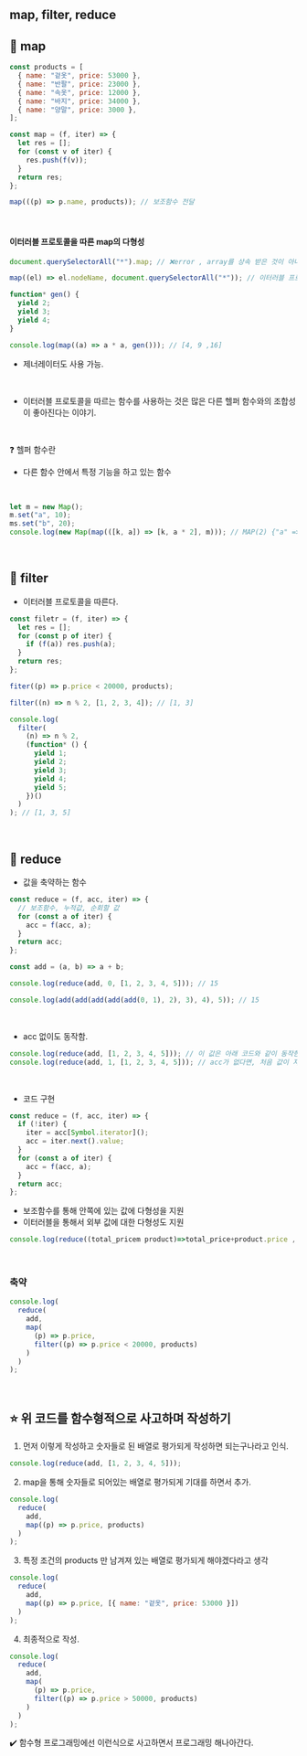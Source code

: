 ## map, filter, reduce

## 📌 map

```javascript
const products = [
  { name: "겉옷", price: 53000 },
  { name: "반팔", price: 23000 },
  { name: "속옷", price: 12000 },
  { name: "바지", price: 34000 },
  { name: "양말", price: 3000 },
];
```

```javascript
const map = (f, iter) => {
  let res = [];
  for (const v of iter) {
    res.push(f(v));
  }
  return res;
};

map(((p) => p.name, products)); // 보조함수 전달
```

<br>

#### 이터러블 프로토콜을 따른 map의 다형성

```javascript
document.querySelectorAll("*").map; // ❌error , array를 상속 받은 것이 아니기 때문. map함수가 없다.

map((el) => el.nodeName, document.querySelectorAll("*")); // 이터러블 프로토콜을 따르기 때문에 실행 가능
```

```javascript
function* gen() {
  yield 2;
  yield 3;
  yield 4;
}

console.log(map((a) => a * a, gen())); // [4, 9 ,16]
```

- 제너레이터도 사용 가능.

  <br>

- 이터러블 프로토콜을 따르는 함수를 사용하는 것은 많은 다른 헬퍼 함수와의 조합성이 좋아진다는 이야기.

<br>

❓ 헬퍼 함수란

- 다른 함수 안에서 특정 기능을 하고 있는 함수

<br>

```javascript
let m = new Map();
m.set("a", 10);
ms.set("b", 20);
console.log(new Map(map(([k, a]) => [k, a * 2], m))); // MAP(2) {"a" => 20, "b" =>  40}
```

<br>

## 📌 filter

- 이터러블 프로토콜을 따른다.

```javascript
const filetr = (f, iter) => {
  let res = [];
  for (const p of iter) {
    if (f(a)) res.push(a);
  }
  return res;
};

fiter((p) => p.price < 20000, products);
```

```javascript
filter((n) => n % 2, [1, 2, 3, 4]); // [1, 3]
```

```javascript
console.log(
  filter(
    (n) => n % 2,
    (function* () {
      yield 1;
      yield 2;
      yield 3;
      yield 4;
      yield 5;
    })()
  )
); // [1, 3, 5]
```

<br>

## 📌 reduce

- 값을 축약하는 함수

```javascript
const reduce = (f, acc, iter) => {
  // 보조함수, 누적값, 순회할 값
  for (const a of iter) {
    acc = f(acc, a);
  }
  return acc;
};

const add = (a, b) => a + b;

console.log(reduce(add, 0, [1, 2, 3, 4, 5])); // 15

console.log(add(add(add(add(add(0, 1), 2), 3), 4), 5)); // 15
```

<br>

- acc 없이도 동작함.

```javascript
console.log(reduce(add, [1, 2, 3, 4, 5])); // 이 값은 아래 코드와 같이 동작한다.
console.log(reduce(add, 1, [1, 2, 3, 4, 5])); // acc가 없다면, 처음 값이 자동으로 전달
```

<br>

- 코드 구현

```javascript
const reduce = (f, acc, iter) => {
  if (!iter) {
    iter = acc[Symbol.iterator]();
    acc = iter.next().value;
  }
  for (const a of iter) {
    acc = f(acc, a);
  }
  return acc;
};
```

- 보조함수를 통해 안쪽에 있는 값에 다형성을 지원
- 이터러블을 통해서 외부 값에 대한 다형성도 지원

```javascript
console.log(reduce((total_pricem product)=>total_price+product.price , 0,products));
```

<br>

### 축약

```javascript
console.log(
  reduce(
    add,
    map(
      (p) => p.price,
      filter((p) => p.price < 20000, products)
    )
  )
);
```

<br>

## ⭐ 위 코드를 함수형적으로 사고하며 작성하기

1. 먼저 이렇게 작성하고 숫자들로 된 배열로 평가되게 작성하면 되는구나라고 인식.

```javascript
console.log(reduce(add, [1, 2, 3, 4, 5]));
```

2. map을 통해 숫자들로 되어있는 배열로 평가되게 기대를 하면서 추가.

```javascript
console.log(
  reduce(
    add,
    map((p) => p.price, products)
  )
);
```

3. 특정 조건의 products 만 남겨져 있는 배열로 평가되게 해야겠다라고 생각

```javascript
console.log(
  reduce(
    add,
    map((p) => p.price, [{ name: "겉옷", price: 53000 }])
  )
);
```

4. 최종적으로 작성.

```javascript
console.log(
  reduce(
    add,
    map(
      (p) => p.price,
      filter((p) => p.price > 50000, products)
    )
  )
);
```

✔️ 함수형 프로그래밍에선 이런식으로 사고하면서 프로그래밍 해나아간다.
